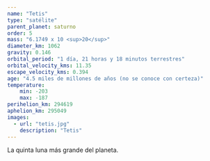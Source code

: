 ```yaml
---
name: "Tetis"
type: "satélite"
parent_planet: saturno
order: 5
mass: "6.1749 x 10 <sup>20</sup>"
diameter_km: 1062
gravity: 0.146
orbital_period: "1 día, 21 horas y 18 minutos terrestres"
orbital_velocity_kms: 11.35
escape_velocity_kms: 0.394
age: "4.5 miles de millones de años (no se conoce con certeza)"
temperature:
    min: -203
    max: -187
perihelion_km: 294619
aphelion_km: 295049
images:
  - url: "tetis.jpg"
    description: "Tetis"
---
```


La quinta luna más grande del planeta.